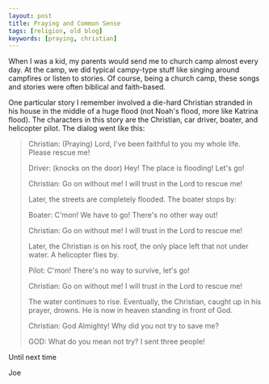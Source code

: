 ```yaml
---
layout: post
title: Praying and Common Sense
tags: [religion, old blog]
keywords: [praying, christian]
---
```


When I was a kid, my parents would send me to church camp almost every day. At the camp, we did typical campy-type stuff like singing around campfires or listen to stories. Of course, being a church camp, these songs and stories were often biblical and faith-based.

One particular story I remember involved a die-hard Christian stranded in his house in the middle of a huge flood (not Noah's flood, more like Katrina flood). The characters in this story are the Christian, car driver, boater, and helicopter pilot. The dialog went like this:

> Christian: (Praying) Lord, I've been faithful to you my whole life. Please rescue me!
>
> Driver: (knocks on the door) Hey! The place is flooding! Let's go!
>
> Christian: Go on without me! I will trust in the Lord to rescue me!
>
> Later, the streets are completely flooded. The boater stops by:
>
> Boater: C'mon! We have to go! There's no other way out!
>
> Christian: Go on without me! I will trust in the Lord to rescue me!
>
> Later, the Christian is on his roof, the only place left that not under water. A helicopter flies by.
>
> Pilot: C'mon! There's no way to survive, let's go!
>
> Christian: Go on without me! I will trust in the Lord to rescue me!
>
> The water continues to rise. Eventually, the Christian, caught up in his prayer, drowns. He is now in heaven standing in front of God.
>
> Christian: God Almighty! Why did you not try to save me?
>
> GOD: What do you mean not try? I sent three people!

Until next time

Joe
